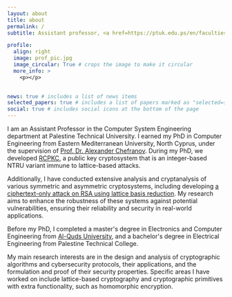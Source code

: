 ```yaml
---
layout: about
title: about
permalink: /
subtitle: Assistant professor, <a href=https://ptuk.edu.ps/en/faculties/department.php?name=computer-systems-engineering>Computer System Engineering Department. PTUK</a>. 

profile:
  align: right
  image: prof_pic.jpg
  image_circular: True # crops the image to make it circular
  more_info: >
    <p></p>
    

news: true # includes a list of news items
selected_papers: true # includes a list of papers marked as "selected={true}"
social: true # includes social icons at the bottom of the page
---
```


I am an Assistant Professor in the Computer System Engineering department at Palestine Technical University. I earned my PhD in Computer Engineering from Eastern Mediterranean University, North Cyprus, under the supervision of [Prof. Dr. Alexander Chefranov](https://staff.emu.edu.tr/alexanderchefranov/en/personal-info/curriculum-vitae). During my PhD, we developed [RCPKC](https://www.mdpi.com/1424-8220/20/16/4632), a public key cryptosystem that is an integer-based NTRU variant immune to lattice-based attacks. 

Additionally, I have conducted extensive analysis and cryptanalysis of various symmetric and asymmetric cryptosystems, including developing [a ciphertext-only attack on RSA using lattice basis reduction](https://iajit.org/PDF/Vol%2018,%20No.%202/19701.pdf). My research aims to enhance the robustness of these systems against potential vulnerabilities, ensuring their reliability and security in real-world applications. 

Before my PhD, I completed a master's degree in Electronics and Computer Engineering from [Al-Quds University](https://www.alquds.edu/en/), and a bachelor's degree in Electrical Engineering from Palestine Technical College.

My main research interests are in the design and analysis of cryptographic algorithms and cybersecurity protocols, their applications, and the formulation and proof of their security properties. Specific areas I have worked on include lattice-based cryptography and cryptographic primitives with extra functionality, such as homomorphic encryption. 

  


